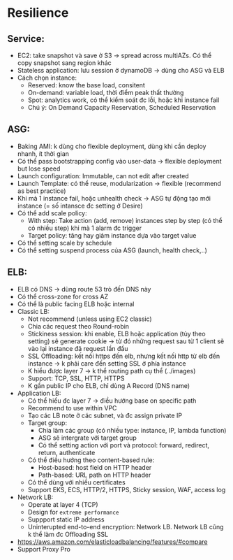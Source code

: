 # Resilience

## Service:
 - EC2: take snapshot và save ở S3 -> spread across multiAZs. Có thể copy snapshot sang region khác
 - Stateless application: lưu session ở dynamoDB -> dùng cho ASG và ELB
 - Cách chọn instance:
   - Reserved: know the base load, consitent
   - On-demand: variable load, thời điểm peak thất thường
   - Spot: analytics work, có thể kiểm soát đc lỗi, hoặc khi instance fail
   - Chú ý: On Demand Capacity Reservation, Scheduled Reservation

## ASG:
 - Baking AMI: k dùng cho flexible deployment, dùng khi cần deploy nhanh, ít thời gian
 - Có thể pass bootstrapping config vào user-data -> flexible deployment but lose speed
 - Launch configuration: Immutable, can not edit after created
 - Launch Template: có thể reuse, modularization -> flexible (recommend as best practice)
 - Khi mà 1 instance fail, hoặc unhealth check -> ASG tự động tạo mới instance (= số intansce đc setting ở Desire)
 - Có thể add scale policy: 
   - With step: Take action (add, remove) instances step by step (có thể có nhiều step) khi mà 1 alarm đc trigger
   - Target policy: tăng hay giảm instance dựa vào target value
 - Có thể setting scale by schedule
 - Có thể setting suspend process của ASG (launch, health check,..)
 
## ELB:
  - ELB có DNS -> dùng route 53 trỏ đến DNS này
  - Có thể cross-zone for cross AZ
  - Có thể là public facing ELB hoặc internal 
  - Classic LB:
    - Not recommend (unless using EC2 classic)
    - Chia các request theo Round-robin
    - Stickiness session: khi enable, ELB hoặc application (tùy theo setting) sẽ generate cookie -> từ đó những request sau từ 1 client sẽ vào lại instance đã request lần đầu
    - SSL Offloading: kết nối https đến elb, nhưng kết nối http từ elb đến instance -> k phải care đến setting SSL ở phía instance
    - K hiểu được layer 7 -> k thể routing path cụ thể (../images)
    - Support: TCP, SSL, HTTP, HTTPS
    - K gắn public IP cho ELB, chỉ dùng A Record (DNS name)
  - Application LB:
    - Có thể hiểu đc layer 7 -> điều hướng base on specific path
    - Recommend to use within VPC 
    - Tạo các LB note ở các subnet, và đc assign private IP
    - Target group: 
       - Chia làm các group (có nhiều type: instance, IP, lambda function)
       - ASG sẽ intergrate với target group
       - Có thể setting action với port và protocol: forward, redirect, return, authenticate
    - Có thể điều hướng theo content-based rule:
       - Host-based: host field on HTTP header
       - Path-based: URL path on HTTP header
    - Có thể dùng với nhiều certificates
    - Support EKS, ECS, HTTP/2, HTTPS, Sticky session, WAF, access log
  - Network LB:
    - Operate at layer 4 (TCP)
    - Design for `extreme performance`
    - Suppport static IP address
    - Uninterupted end-to-end encryption: Network LB. Network LB cũng k thể làm đc Offloading SSL
  - https://aws.amazon.com/elasticloadbalancing/features/#compare
  - Support Proxy Pro
